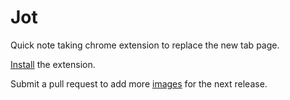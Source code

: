 Jot
===
Quick note taking chrome extension to replace the new tab page.

[Install](https://chrome.google.com/webstore/detail/jot/mnemjleajnmodijhnibpekloajfdjjja) the extension.

Submit a pull request to add more [images](https://github.com/mattohagan/jot/tree/master/jot/bg) for the next release.



